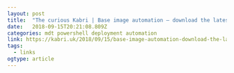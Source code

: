 ```yaml
---
layout: post 
title:  "The curious Kabri | Base image automation – download the latest installers for common apps with PowerShell" 
date:   2018-09-15T20:21:08.809Z 
categories: mdt powershell deployment automation
link: https://kabri.uk/2018/09/15/base-image-automation-download-the-latest-installers-for-common-apps-with-powershell/ 
tags:
  - links
ogtype: article 
---
```


